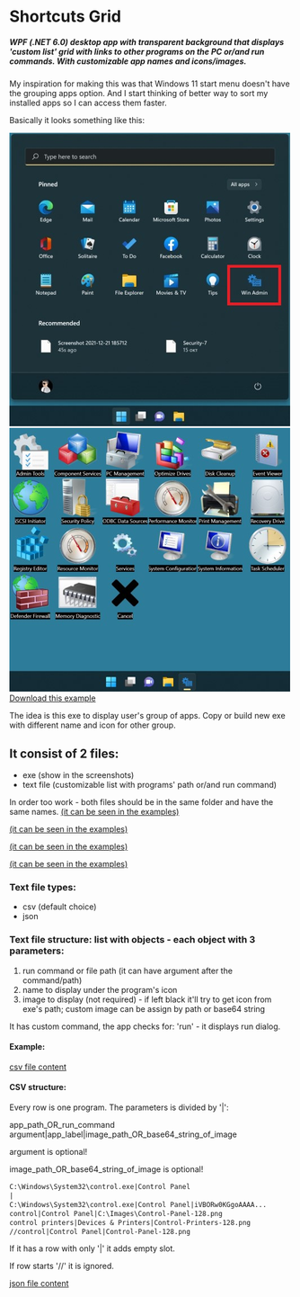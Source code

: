 # Shortcuts Grid
##### WPF (.NET 6.0) desktop app with transparent background that displays 'custom list' grid with links to other programs on the PC or/and run commands. With customizable app names and icons/images.

My inspiration for making this was that Windows 11 start menu doesn't have the grouping apps option. And I start thinking of better way to sort my installed apps so I can access them faster.

Basically it looks something like this:

![img](./screenshots/win11start.jpg "image")![img](./screenshots/win11myapp.jpg "image")  
[Download this example](./examples/Administrative-Tools.zip)

The idea is this exe to display user's group of apps. Copy or build new exe with different name and icon for other group.

## It consist of 2 files:
* exe (show in the screenshots)
* text file (customizable list with programs' path or/and run command)

In order too work - both files should be in the same folder and have the same names. [(it can be seen in the examples)](./examples/)

[(it can be seen in the examples)](./examples)

[(it can be seen in the examples)](/examples)

[(it can be seen in the examples)](examples)

### Text file types:
* csv (default choice)
* json

### Text file structure: list with objects - each object with 3 parameters:
1. run command or file path (it can have argument after the command/path)
2. name to display under the program's icon
3. image to display (not required) - if left black it'll try to get icon from exe's path; custom image can be assign by path or base64 string

It has custom command, the app checks for: 'run' - it displays run dialog.

#### Example:

[csv file content](screenshots/readme_test.md)

#### CSV structure:
Every row is one program. The parameters is divided by '|':

app_path_OR_run_command argument|app_label|image_path_OR_base64_string_of_image

argument is optional!

image_path_OR_base64_string_of_image is optional!

```
C:\Windows\System32\control.exe|Control Panel
|
C:\Windows\System32\control.exe|Control Panel|iVBORw0KGgoAAAA...
control|Control Panel|C:\Images\Control-Panel-128.png
control printers|Devices & Printers|Control-Printers-128.png
//control|Control Panel|Control-Panel-128.png
```

If it has a row with only '|' it adds empty slot.

If row starts '//' it is ignored.

[json file content](screenshots/readme_test.md)